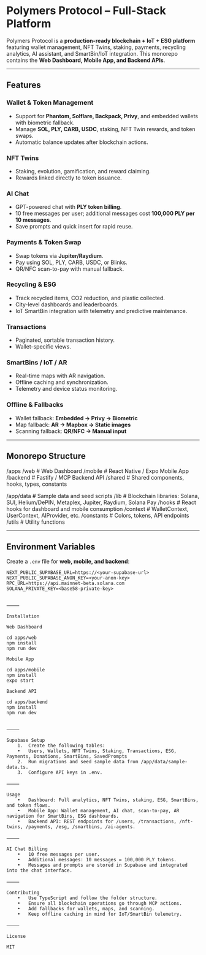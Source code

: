 # Polymers Protocol – Full-Stack Platform

Polymers Protocol is a **production-ready blockchain + IoT + ESG platform** featuring wallet management, NFT Twins, staking, payments, recycling analytics, AI assistant, and SmartBin/IoT integration. This monorepo contains the **Web Dashboard, Mobile App, and Backend APIs**.

---

## Features

### Wallet & Token Management
- Support for **Phantom, Solflare, Backpack, Privy**, and embedded wallets with biometric fallback.
- Manage **SOL, PLY, CARB, USDC**, staking, NFT Twin rewards, and token swaps.
- Automatic balance updates after blockchain actions.

### NFT Twins
- Staking, evolution, gamification, and reward claiming.
- Rewards linked directly to token issuance.

### AI Chat
- GPT-powered chat with **PLY token billing**.
- 10 free messages per user; additional messages cost **100,000 PLY per 10 messages**.
- Save prompts and quick insert for rapid reuse.

### Payments & Token Swap
- Swap tokens via **Jupiter/Raydium**.
- Pay using SOL, PLY, CARB, USDC, or Blinks.
- QR/NFC scan-to-pay with manual fallback.

### Recycling & ESG
- Track recycled items, CO2 reduction, and plastic collected.
- City-level dashboards and leaderboards.
- IoT SmartBin integration with telemetry and predictive maintenance.

### Transactions
- Paginated, sortable transaction history.
- Wallet-specific views.

### SmartBins / IoT / AR
- Real-time maps with AR navigation.
- Offline caching and synchronization.
- Telemetry and device status monitoring.

### Offline & Fallbacks
- Wallet fallback: **Embedded → Privy → Biometric**
- Map fallback: **AR → Mapbox → Static images**
- Scanning fallback: **QR/NFC → Manual input**

---

## Monorepo Structure

/apps
/web         # Web Dashboard
/mobile      # React Native / Expo Mobile App
/backend     # Fastify / MCP Backend API
/shared      # Shared components, hooks, types, constants

/app/data      # Sample data and seed scripts
/lib           # Blockchain libraries: Solana, SUI, Helium/DePIN, Metaplex, Jupiter, Raydium, Solana Pay
/hooks         # React hooks for dashboard and mobile consumption
/context       # WalletContext, UserContext, AIProvider, etc.
/constants     # Colors, tokens, API endpoints
/utils         # Utility functions

---

## Environment Variables

Create a `.env` file for **web, mobile, and backend**:

```env
NEXT_PUBLIC_SUPABASE_URL=https://<your-supabase-url>
NEXT_PUBLIC_SUPABASE_ANON_KEY=<your-anon-key>
RPC_URL=https://api.mainnet-beta.solana.com
SOLANA_PRIVATE_KEY=<base58-private-key>


⸻

Installation

Web Dashboard

cd apps/web
npm install
npm run dev

Mobile App

cd apps/mobile
npm install
expo start

Backend API

cd apps/backend
npm install
npm run dev


⸻

Supabase Setup
	1.	Create the following tables:
	•	Users, Wallets, NFT Twins, Staking, Transactions, ESG, Payments, Donations, SmartBins, SavedPrompts
	2.	Run migrations and seed sample data from /app/data/sample-data.ts.
	3.	Configure API keys in .env.

⸻

Usage
	•	Dashboard: Full analytics, NFT Twins, staking, ESG, SmartBins, and token flows.
	•	Mobile App: Wallet management, AI chat, scan-to-pay, AR navigation for SmartBins, ESG dashboards.
	•	Backend API: REST endpoints for /users, /transactions, /nft-twins, /payments, /esg, /smartbins, /ai-agents.

⸻

AI Chat Billing
	•	10 free messages per user.
	•	Additional messages: 10 messages = 100,000 PLY tokens.
	•	Messages and prompts are stored in Supabase and integrated into the chat interface.

⸻

Contributing
	•	Use TypeScript and follow the folder structure.
	•	Ensure all blockchain operations go through MCP actions.
	•	Add fallbacks for wallets, maps, and scanning.
	•	Keep offline caching in mind for IoT/SmartBin telemetry.

⸻

License

MIT
